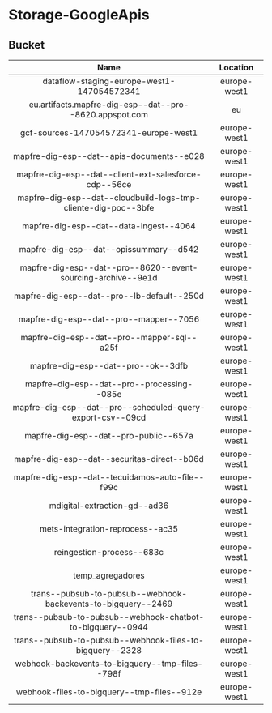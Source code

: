 # Storage-GoogleApis

## Bucket

| Name                                                           | Location     |
| :------------------------------------------------------------: | :----------: |
| dataflow-staging-europe-west1-147054572341                     | europe-west1 |
| eu.artifacts.mapfre-dig-esp--dat--pro--8620.appspot.com        | eu           |
| gcf-sources-147054572341-europe-west1                          | europe-west1 |
| mapfre-dig-esp--dat--apis-documents--e028                      | europe-west1 |
| mapfre-dig-esp--dat--client-ext-salesforce-cdp--56ce           | europe-west1 |
| mapfre-dig-esp--dat--cloudbuild-logs-tmp-cliente-dig-poc--3bfe | europe-west1 |
| mapfre-dig-esp--dat--data-ingest--4064                         | europe-west1 |
| mapfre-dig-esp--dat--opissummary--d542                         | europe-west1 |
| mapfre-dig-esp--dat--pro--8620--event-sourcing-archive--9e1d   | europe-west1 |
| mapfre-dig-esp--dat--pro--lb-default--250d                     | europe-west1 |
| mapfre-dig-esp--dat--pro--mapper--7056                         | europe-west1 |
| mapfre-dig-esp--dat--pro--mapper-sql--a25f                     | europe-west1 |
| mapfre-dig-esp--dat--pro--ok--3dfb                             | europe-west1 |
| mapfre-dig-esp--dat--pro--processing--085e                     | europe-west1 |
| mapfre-dig-esp--dat--pro--scheduled-query-export-csv--09cd     | europe-west1 |
| mapfre-dig-esp--dat--pro-public--657a                          | europe-west1 |
| mapfre-dig-esp--dat--securitas-direct--b06d                    | europe-west1 |
| mapfre-dig-esp--dat--tecuidamos-auto-file--f99c                | europe-west1 |
| mdigital-extraction-gd--ad36                                   | europe-west1 |
| mets-integration-reprocess--ac35                               | europe-west1 |
| reingestion-process--683c                                      | europe-west1 |
| temp_agregadores                                               | europe-west1 |
| trans--pubsub-to-pubsub--webhook-backevents-to-bigquery--2469  | europe-west1 |
| trans--pubsub-to-pubsub--webhook-chatbot-to-bigquery--0944     | europe-west1 |
| trans--pubsub-to-pubsub--webhook-files-to-bigquery--2328       | europe-west1 |
| webhook-backevents-to-bigquery--tmp-files--798f                | europe-west1 |
| webhook-files-to-bigquery--tmp-files--912e                     | europe-west1 |